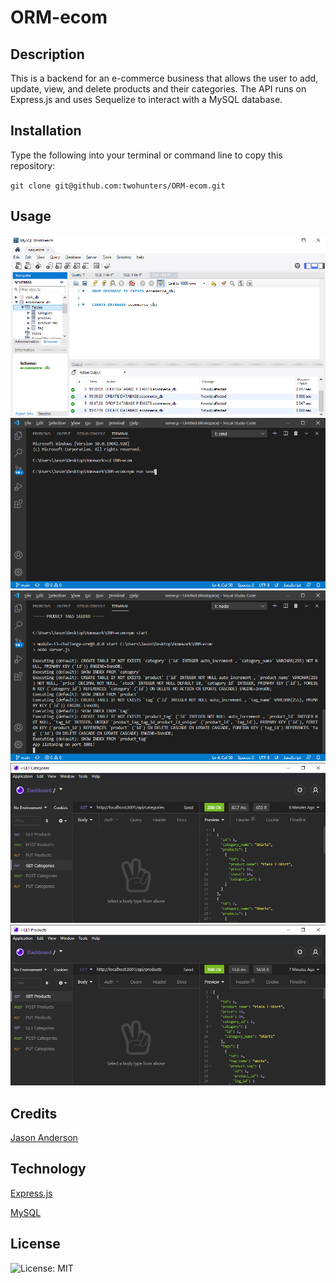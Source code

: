 # ORM-ecom


## Description

This is a backend for an e-commerce business that allows the user to add, update, view, and delete products and their categories. The API runs on Express.js and uses Sequelize to interact with a MySQL database.


## Installation

Type the following into your terminal or command line to copy this repository:

`git clone git@github.com:twohunters/ORM-ecom.git`


## Usage

![database](./assets/1.png)
![seed](./assets/2.png)
![start](./assets/3.png)
![getcategories](./assets/4.png)
![getproducts](./assets/5.png)


## Credits

[Jason Anderson](https://github.com/twohunters)


## Technology

[Express.js](https://expressjs.com/)

[MySQL](https://www.npmjs.com/package/mysql)


## License

![License: MIT](https://img.shields.io/badge/License-MIT-yellow.svg)

